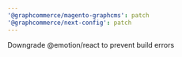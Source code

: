 ```yaml
---
'@graphcommerce/magento-graphcms': patch
'@graphcommerce/next-config': patch
---
```


Downgrade @emotion/react to prevent build errors
